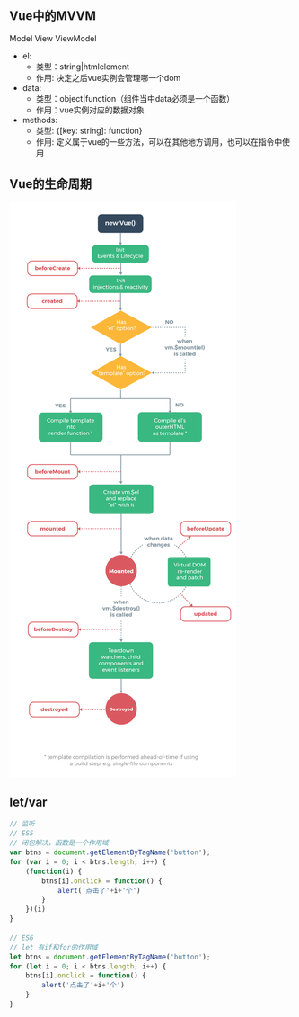 ## Vue中的MVVM

Model View ViewModel

- el:
    - 类型：string|htmlelement
    - 作用: 决定之后vue实例会管理哪一个dom
- data:
    - 类型：object|function（组件当中data必须是一个函数）
    - 作用：vue实例对应的数据对象
- methods:
    - 类型: {[key: string]: function}
    - 作用: 定义属于vue的一些方法，可以在其他地方调用，也可以在指令中使用

## Vue的生命周期

![](https://github.com/jusene/LearnVue/blob/master/day1/img/lifecycle.png)

## let/var

```javascript
// 监听
// ES5
// 闭包解决，函数是一个作用域
var btns = document.getElementByTagName('button');
for (var i = 0; i < btns.length; i++) {
    (function(i) {
        btns[i].onclick = function() {
            alert('点击了'+i+'个')
        }
    })(i)
}

// ES6
// let 有if和for的作用域
let btns = document.getElementByTagName('button');
for (let i = 0; i < btns.length; i++) {
    btns[i].onclick = function() {
        alert('点击了'+i+'个')
    }
}
```